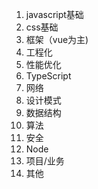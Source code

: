 1. javascript基础
2. css基础
3. 框架（vue为主)
4. 工程化
5. 性能优化
6. TypeScript
7. 网络
8. 设计模式
9. 数据结构
10. 算法
11. 安全
12. Node
13. 项目/业务
14. 其他